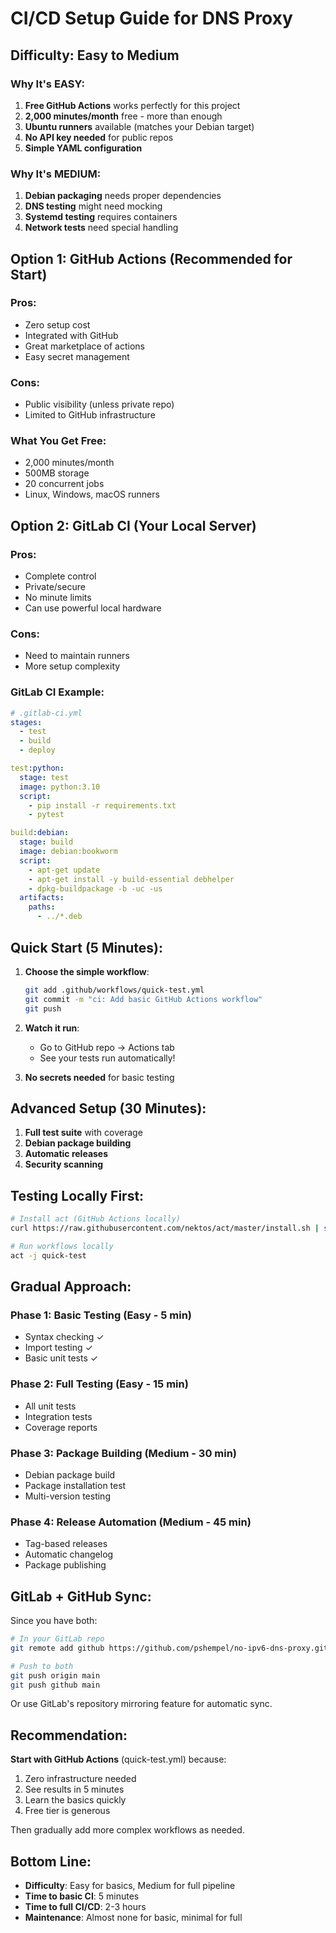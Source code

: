 # CI/CD Setup Guide for DNS Proxy

## Difficulty: Easy to Medium

### Why It's EASY:
1. **Free GitHub Actions** works perfectly for this project
2. **2,000 minutes/month** free - more than enough
3. **Ubuntu runners** available (matches your Debian target)
4. **No API key needed** for public repos
5. **Simple YAML configuration**

### Why It's MEDIUM:
1. **Debian packaging** needs proper dependencies
2. **DNS testing** might need mocking
3. **Systemd testing** requires containers
4. **Network tests** need special handling

## Option 1: GitHub Actions (Recommended for Start)

### Pros:
- Zero setup cost
- Integrated with GitHub
- Great marketplace of actions
- Easy secret management

### Cons:
- Public visibility (unless private repo)
- Limited to GitHub infrastructure

### What You Get Free:
- 2,000 minutes/month
- 500MB storage
- 20 concurrent jobs
- Linux, Windows, macOS runners

## Option 2: GitLab CI (Your Local Server)

### Pros:
- Complete control
- Private/secure
- No minute limits
- Can use powerful local hardware

### Cons:
- Need to maintain runners
- More setup complexity

### GitLab CI Example:
```yaml
# .gitlab-ci.yml
stages:
  - test
  - build
  - deploy

test:python:
  stage: test
  image: python:3.10
  script:
    - pip install -r requirements.txt
    - pytest

build:debian:
  stage: build
  image: debian:bookworm
  script:
    - apt-get update
    - apt-get install -y build-essential debhelper
    - dpkg-buildpackage -b -uc -us
  artifacts:
    paths:
      - ../*.deb
```

## Quick Start (5 Minutes):

1. **Choose the simple workflow**:
   ```bash
   git add .github/workflows/quick-test.yml
   git commit -m "ci: Add basic GitHub Actions workflow"
   git push
   ```

2. **Watch it run**:
   - Go to GitHub repo → Actions tab
   - See your tests run automatically!

3. **No secrets needed** for basic testing

## Advanced Setup (30 Minutes):

1. **Full test suite** with coverage
2. **Debian package building**
3. **Automatic releases**
4. **Security scanning**

## Testing Locally First:

```bash
# Install act (GitHub Actions locally)
curl https://raw.githubusercontent.com/nektos/act/master/install.sh | sudo bash

# Run workflows locally
act -j quick-test
```

## Gradual Approach:

### Phase 1: Basic Testing (Easy - 5 min)
- Syntax checking ✓
- Import testing ✓
- Basic unit tests ✓

### Phase 2: Full Testing (Easy - 15 min)
- All unit tests
- Integration tests
- Coverage reports

### Phase 3: Package Building (Medium - 30 min)
- Debian package build
- Package installation test
- Multi-version testing

### Phase 4: Release Automation (Medium - 45 min)
- Tag-based releases
- Automatic changelog
- Package publishing

## GitLab + GitHub Sync:

Since you have both:

```bash
# In your GitLab repo
git remote add github https://github.com/pshempel/no-ipv6-dns-proxy.git

# Push to both
git push origin main
git push github main
```

Or use GitLab's repository mirroring feature for automatic sync.

## Recommendation:

**Start with GitHub Actions** (quick-test.yml) because:
1. Zero infrastructure needed
2. See results in 5 minutes
3. Learn the basics quickly
4. Free tier is generous

Then gradually add more complex workflows as needed.

## Bottom Line:

- **Difficulty**: Easy for basics, Medium for full pipeline
- **Time to basic CI**: 5 minutes
- **Time to full CI/CD**: 2-3 hours
- **Maintenance**: Almost none for basic, minimal for full